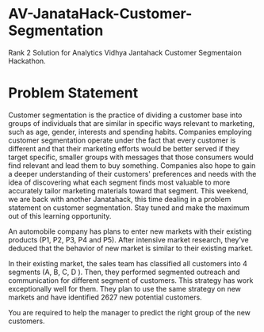 # AV-JanataHack-Customer-Segmentation
Rank 2 Solution for Analytics Vidhya Jantahack Customer Segmentaion Hackathon. 

# Problem Statement

Customer segmentation is the practice of dividing a customer base into groups of individuals that are similar in specific ways relevant to marketing, such as age, gender, interests and spending habits.  Companies employing customer segmentation operate under the fact that every customer is different and that their marketing efforts would be better served if they target specific, smaller groups with messages that those consumers would find relevant and lead them to buy something. Companies also hope to gain a deeper understanding of their customers' preferences and needs with the idea of discovering what each segment finds most valuable to more accurately tailor marketing materials toward that segment.  This weekend, we are back with another Janatahack, this time dealing in a problem statement on customer segmentation. Stay tuned and make the maximum out of this learning opportunity.

An automobile company has plans to enter new markets with their existing products (P1, P2, P3, P4 and P5). After intensive market research, they’ve deduced that the behavior of new market is similar to their existing market. 

In their existing market, the sales team has classified all customers into 4 segments (A, B, C, D ). Then, they performed segmented outreach and communication for different segment of customers. This strategy has work exceptionally well for them. They plan to use the same strategy on new markets and have identified 2627 new potential customers. 

You are required to help the manager to predict the right group of the new customers.
